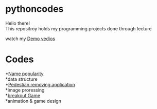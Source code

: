 # pythoncodes
Hello there!\
This repositroy holds my programming projects done through lecture 

watch my [Demo vedios](https://www.youtube.com/playlist?app=desktop&list=PL6FWNwNPGCE56gP3lxhYPLoUbqE_unUiP)

# Codes 
*[Name popularity](https://github.com/miens37/pythoncodes/blob/main/python/babygraphics.py)\
  *data structure\
*[Pedestian removing application](https://github.com/miens37/pythoncodes/blob/main/python/stanCodoshop.py)\
  *image proressing\
*[breakout Game](https://github.com/miens37/pythoncodes/blob/main/python/breakout.py)\
  *animation & game design
